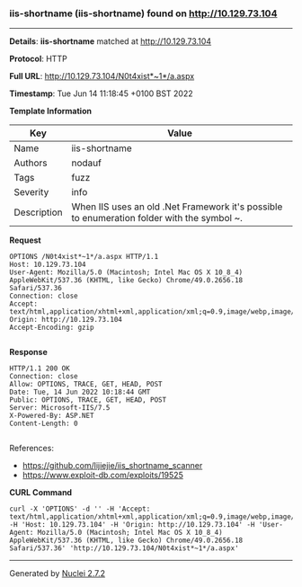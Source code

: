 ### iis-shortname (iis-shortname) found on http://10.129.73.104
---
**Details**: **iis-shortname**  matched at http://10.129.73.104

**Protocol**: HTTP

**Full URL**: http://10.129.73.104/N0t4xist*~1*/a.aspx

**Timestamp**: Tue Jun 14 11:18:45 +0100 BST 2022

**Template Information**

| Key | Value |
|---|---|
| Name | iis-shortname |
| Authors | nodauf |
| Tags | fuzz |
| Severity | info |
| Description | When IIS uses an old .Net Framework it's possible to enumeration folder with the symbol ~. |

**Request**
```http
OPTIONS /N0t4xist*~1*/a.aspx HTTP/1.1
Host: 10.129.73.104
User-Agent: Mozilla/5.0 (Macintosh; Intel Mac OS X 10_8_4) AppleWebKit/537.36 (KHTML, like Gecko) Chrome/49.0.2656.18 Safari/537.36
Connection: close
Accept: text/html,application/xhtml+xml,application/xml;q=0.9,image/webp,image/apng,*/*;q=0.8
Origin: http://10.129.73.104
Accept-Encoding: gzip


```

**Response**
```http
HTTP/1.1 200 OK
Connection: close
Allow: OPTIONS, TRACE, GET, HEAD, POST
Date: Tue, 14 Jun 2022 10:18:44 GMT
Public: OPTIONS, TRACE, GET, HEAD, POST
Server: Microsoft-IIS/7.5
X-Powered-By: ASP.NET
Content-Length: 0


```

References: 
- https://github.com/lijiejie/iis_shortname_scanner
- https://www.exploit-db.com/exploits/19525

**CURL Command**
```
curl -X 'OPTIONS' -d '' -H 'Accept: text/html,application/xhtml+xml,application/xml;q=0.9,image/webp,image/apng,*/*;q=0.8' -H 'Host: 10.129.73.104' -H 'Origin: http://10.129.73.104' -H 'User-Agent: Mozilla/5.0 (Macintosh; Intel Mac OS X 10_8_4) AppleWebKit/537.36 (KHTML, like Gecko) Chrome/49.0.2656.18 Safari/537.36' 'http://10.129.73.104/N0t4xist*~1*/a.aspx'
```
---
Generated by [Nuclei 2.7.2](https://github.com/projectdiscovery/nuclei)